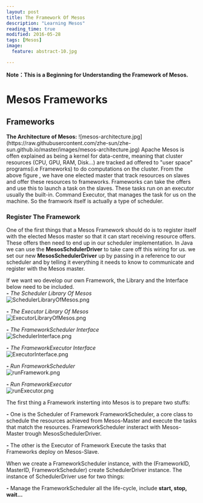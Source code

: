 ```yaml
---
layout: post
title: The Framework Of Mesos
description: "Learning Mesos"
reading_time: true
modified: 2016-05-28
tags: [Mesos]
image:
  feature: abstract-10.jpg

---
```


<strong>Note：This is a Beginning for Understanding the Framework of Mesos.</strong>  
<h1>Mesos Frameworks</h1>
<h2>Frameworks</h2>
   <strong>The Architecture of Mesos:</strong>  
![mesos-architecture.jpg](https://raw.githubusercontent.com/zhe-sun/zhe-sun.github.io/master/images/mesos-architecture.jpg)  
   Apache Mesos is offen explained as being a kernel for data-centre, meaning that cluster resources (CPU, GPU, RAM, Disk...) are tracked ad offered to "user space" programs(i.e Frameworks) to do computations on the cluster.
   From the above figure <Mesos-Architecture>, we have one elected master that track resources on slaves and offer these resources to frameworks. Frameworks can take the offers and use this to launch a task on the slaves. These tasks run on an executor usually the built-in. Command Executor, that manages the task for us on the machine. So the framwork itself is actually a type of scheduler.  

<h3>Register The Framework</h3>
   One of the first things that a Mesos Framework should do is to register itself with the elected Mesos master so that it can start receiving resource offers. These offers then need to end up in our scheduler implementation. In Java we can use the <strong>MesosSchdulerDriver</strong> to take care off this wiring for us. we set our new <strong>MesosSchedulerDriver</strong> up by passing in a reference to our scheduler and by telling it everything it needs to know to communicate and register with the Mesos master.  

   If we want wo develop our own Framework, the Library and the Interface below need to be included.  
<strong>-</strong> *The Scheduler Library Of Mesos*  
![SchedulerLibraryOfMesos.png](https://raw.githubusercontent.com/zhe-sun/zhe-sun.github.io/master/images/mesos/SchedulerLibraryOfMesos.png)

<strong>-</strong> *The Executor Library Of Mesos*  
![ExecutorLibraryOfMesos.png](https://raw.githubusercontent.com/zhe-sun/zhe-zhe.github.io/master/images/mesos/ExecutorLibraryOfMesos.png)

<strong>-</strong> *The FrameworkScheduler Interface*  
![SchedulerInterface.png](https://raw.githubusercontent.com/zhe-sun/zhe-sun.github.io/master/images/mesos/SchedulerInterface.png)
  
<strong>-</strong> *The FrameworkExecutor Interface*  
![ExecutorInterface.png](https://raw.githubusercontent.com/zhe-sun/zhe-sun.github.io/master/images/mesos/ExecutorInterface.png)

<strong>-</strong> *Run FrameworkScheduler*  
![runFramework.png](https://raw.githubusercontent.com/zhe-sun/zhe-sun.github.io/master/images/mesos/runFramework.png)


<strong>-</strong> *Run FrameworkExecutor*  
![runExecutor.png](https://raw.githubusercontent.com/zhe-sun/zhe-sun.github.io/master/images/mesos/runExecutor.png)

   The first thing a Framework insterting into Mesos is to prepare two stuffs:

   <strong>-</strong> One is the Scheduler of Framework
   FrameworkScheduler, a core class to schedule the resources achieved from Mesos-Master and execute the tasks that match the resources. FrameworkScheduler insteract with Mesos-Master trough MesosSchedulerDriver.

   <strong>-</strong> The other is the Executor of Framework
   Execute the tasks that Frameworks deploy on Mesos-Slave.

   When we create a FrameworkScheduler instance, with the (FrameworkID, MasterID, FrameworkScheduler) create SchedulerDriver instance. The instance of SchedulerDriver use for two things:

   <strong>-</strong> Manage the FrameworkScheduler all the life-cycle, include <strong>start, stop, wait...</strong>







<link rel="stylesheet" href="/css/backtop.css">  <!-- Back Top -->
<script type="text/javascript" src="/js/backtop.js"></script>  <!-- Back Top -->

<div id="back-top">
  <a href="#top" title="Back Top"></a>
</div>




